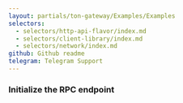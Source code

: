 ```yaml
---
layout: partials/ton-gateway/Examples/Examples
selectors:
  - selectors/http-api-flavor/index.md
  - selectors/client-library/index.md
  - selectors/network/index.md
github: Github readme
telegram: Telegram Support
---
```


### Initialize the RPC endpoint